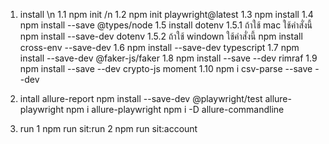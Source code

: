 
1. install \n
1.1 npm init /n
1.2 npm init playwright@latest
1.3 npm install
1.4 npm install --save @types/node
1.5 install dotenv
1.5.1 ถ้าใช้ mac ใช้คำสั่งนี้    npm install --save-dev dotenv
1.5.2 ถ้าใช้ windown ใช้คำสั่งนี้  npm install cross-env --save-dev
1.6 npm install --save-dev typescript
1.7 npm install --save-dev @faker-js/faker
1.8 npm install --save --dev rimraf
1.9 npm install --save --dev crypto-js moment
1.10 npm i csv-parse --save --dev

2. intall allure-report
npm install --save-dev @playwright/test allure-playwright
npm i allure-playwright
npm i -D allure-commandline

3. run
1 npm run sit:run
2 npm run sit:account


